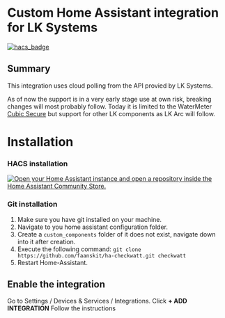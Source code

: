 # Custom Home Assistant integration for LK Systems
[![hacs_badge](https://img.shields.io/badge/HACS-Custom-orange.svg?style=for-the-badge)](https://github.com/custom-components/hacs) 

## Summary
This integration uses cloud polling from the API provied by LK Systems.

As of now the support is in a very early stage use at own risk, breaking changes will most probably follow. Today it is limited to the WaterMeter [Cubic Secure](https://www.lksystems.se/sv/produkter/teknisk-armatur/vattenfelsutrustning/vattenfelsbrytare/lk-cubicsecure-77792594) but support for other LK components as LK Arc will follow.

# Installation
### HACS installation
[![Open your Home Assistant instance and open a repository inside the Home Assistant Community Store.](https://my.home-assistant.io/badges/hacs_repository.svg)](https://my.home-assistant.io/redirect/hacs_repository/?owner=angoyd&repository=ha-lksystems&category=integration)


### Git installation
1. Make sure you have git installed on your machine.
2. Navigate to you home assistant configuration folder.
3. Create a `custom_components` folder of it does not exist, navigate down into it after creation.
4. Execute the following command: `git clone https://github.com/faanskit/ha-checkwatt.git checkwatt`
5. Restart Home-Assistant.

## Enable the integration
Go to Settings / Devices & Services / Integrations. Click **+ ADD INTEGRATION**
Follow the instructions
